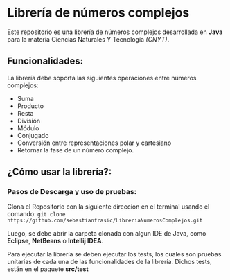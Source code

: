 # Librería de números complejos

Este repositorio es una librería de números complejos desarrollada en  **Java** para la materia Ciencias Naturales Y Tecnología *(CNYT)*.

## Funcionalidades:

La librería debe soporta las siguientes operaciones entre números complejos:

* Suma
* Producto
* Resta
* División
* Módulo
* Conjugado
* Conversión entre representaciones polar y cartesiano
* Retornar la fase de un número complejo.


## ¿Cómo usar la librería?:

### Pasos de Descarga y uso de pruebas:

Clona el Repositorio con la siguiente direccion en el terminal usando el comando:
``` git clone https://github.com/sebastianfrasic/LibreriaNumerosComplejos.git ```

Luego, se debe abrir la carpeta clonada con algun IDE de Java, como **Eclipse**, **NetBeans** o **Intellij IDEA**.

Para ejecutar la librería se deben ejecutar los tests, los cuales son pruebas unitarias de cada una de las funcionalidades de la librería.
Dichos tests, están en el paquete __**src/test**__
